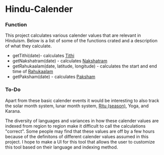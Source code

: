# Hindu-Calender

### Function
This project calculates various calender values that are relevant in Hinduism. Below is a list of some of the functions crated and a description of what they calculate.

- getTithi(date)- calculates [Tithi](https://en.wikipedia.org/wiki/Tithi)
- getNakshatram(date) - calculates [Nakshatram](https://en.wikipedia.org/wiki/Nakshatra)
- getRahukaalam(date, latitude, longitude) - calculates the start and end time of [Rahukaalam](https://en.wikipedia.org/wiki/Rahukaalam)
- getPaksham(date) - calculates [Paksham](https://en.wikipedia.org/wiki/Paksha)

### To-Do
Apart from these basic calender events it would be interesting to also track the solar month system, lunar month system, [Ritu (season)](https://en.wikipedia.org/wiki/Ritu_(Indian_season)), Yoga, and Karana.

The diversity of languages and variances in how these calender values are indexed from region to region make it difficult to call the calculations "correct". Some people may find that these values are off by a few hours because of the definitons of different calender values assumed in this project. I hope to make a UI for this tool that allows the user to customize this tool based on their language and indexing method. 

